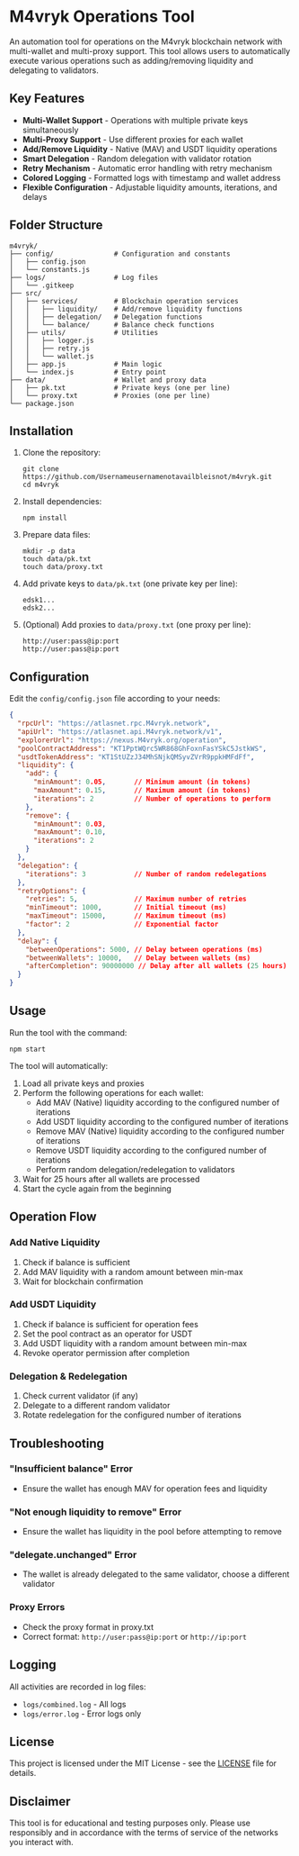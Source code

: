 # M4vryk Operations Tool

An automation tool for operations on the M4vryk blockchain network with multi-wallet and multi-proxy support. This tool allows users to automatically execute various operations such as adding/removing liquidity and delegating to validators.
## Key Features

- **Multi-Wallet Support** - Operations with multiple private keys simultaneously
- **Multi-Proxy Support** - Use different proxies for each wallet
- **Add/Remove Liquidity** - Native (MAV) and USDT liquidity operations
- **Smart Delegation** - Random delegation with validator rotation
- **Retry Mechanism** - Automatic error handling with retry mechanism
- **Colored Logging** - Formatted logs with timestamp and wallet address
- **Flexible Configuration** - Adjustable liquidity amounts, iterations, and delays

## Folder Structure

```
m4vryk/
├── config/               # Configuration and constants
│   ├── config.json
│   └── constants.js
├── logs/                 # Log files
│   └── .gitkeep
├── src/
│   ├── services/         # Blockchain operation services
│   │   ├── liquidity/    # Add/remove liquidity functions
│   │   ├── delegation/   # Delegation functions
│   │   └── balance/      # Balance check functions
│   ├── utils/            # Utilities
│   │   ├── logger.js
│   │   ├── retry.js
│   │   └── wallet.js
│   ├── app.js            # Main logic
│   └── index.js          # Entry point
├── data/                 # Wallet and proxy data
│   ├── pk.txt            # Private keys (one per line)
│   └── proxy.txt         # Proxies (one per line)
└── package.json
```

## Installation

1. Clone the repository:
   ```
   git clone https://github.com/Usernameusernamenotavailbleisnot/m4vryk.git
   cd m4vryk
   ```

2. Install dependencies:
   ```
   npm install
   ```

3. Prepare data files:
   ```
   mkdir -p data
   touch data/pk.txt
   touch data/proxy.txt
   ```

4. Add private keys to `data/pk.txt` (one private key per line):
   ```
   edsk1...
   edsk2...
   ```

5. (Optional) Add proxies to `data/proxy.txt` (one proxy per line):
   ```
   http://user:pass@ip:port
   http://user:pass@ip:port
   ```

## Configuration

Edit the `config/config.json` file according to your needs:

```json
{
  "rpcUrl": "https://atlasnet.rpc.M4vryk.network",
  "apiUrl": "https://atlasnet.api.M4vryk.network/v1",
  "explorerUrl": "https://nexus.M4vryk.org/operation",
  "poolContractAddress": "KT1PptWQrc5WR868GhFoxnFasYSkC5JstkWS",
  "usdtTokenAddress": "KT1StUZzJ34MhSNjkQMSyvZVrR9ppkHMFdFf",
  "liquidity": {
    "add": {
      "minAmount": 0.05,       // Minimum amount (in tokens)
      "maxAmount": 0.15,       // Maximum amount (in tokens)
      "iterations": 2          // Number of operations to perform
    },
    "remove": {
      "minAmount": 0.03,
      "maxAmount": 0.10,
      "iterations": 2
    }
  },
  "delegation": {
    "iterations": 3            // Number of random redelegations
  },
  "retryOptions": {
    "retries": 5,              // Maximum number of retries
    "minTimeout": 1000,        // Initial timeout (ms)
    "maxTimeout": 15000,       // Maximum timeout (ms)
    "factor": 2                // Exponential factor
  },
  "delay": {
    "betweenOperations": 5000, // Delay between operations (ms)
    "betweenWallets": 10000,   // Delay between wallets (ms)
    "afterCompletion": 90000000 // Delay after all wallets (25 hours)
  }
}
```

## Usage

Run the tool with the command:

```
npm start
```

The tool will automatically:
1. Load all private keys and proxies
2. Perform the following operations for each wallet:
   - Add MAV (Native) liquidity according to the configured number of iterations
   - Add USDT liquidity according to the configured number of iterations
   - Remove MAV (Native) liquidity according to the configured number of iterations
   - Remove USDT liquidity according to the configured number of iterations
   - Perform random delegation/redelegation to validators
3. Wait for 25 hours after all wallets are processed
4. Start the cycle again from the beginning

## Operation Flow

### Add Native Liquidity
1. Check if balance is sufficient
2. Add MAV liquidity with a random amount between min-max
3. Wait for blockchain confirmation

### Add USDT Liquidity
1. Check if balance is sufficient for operation fees
2. Set the pool contract as an operator for USDT
3. Add USDT liquidity with a random amount between min-max
4. Revoke operator permission after completion

### Delegation & Redelegation
1. Check current validator (if any)
2. Delegate to a different random validator
3. Rotate redelegation for the configured number of iterations

## Troubleshooting

### "Insufficient balance" Error
- Ensure the wallet has enough MAV for operation fees and liquidity

### "Not enough liquidity to remove" Error
- Ensure the wallet has liquidity in the pool before attempting to remove

### "delegate.unchanged" Error
- The wallet is already delegated to the same validator, choose a different validator

### Proxy Errors
- Check the proxy format in proxy.txt
- Correct format: `http://user:pass@ip:port` or `http://ip:port`

## Logging

All activities are recorded in log files:
- `logs/combined.log` - All logs
- `logs/error.log` - Error logs only

## License

This project is licensed under the MIT License - see the [LICENSE](LICENSE) file for details.

## Disclaimer

This tool is for educational and testing purposes only. Please use responsibly and in accordance with the terms of service of the networks you interact with.
